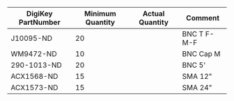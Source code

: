 |DigiKey PartNumber|Minimum Quantity|Actual Quantity|Comment                   |
|------------------|----------------|---------------|--------------------------|
|J10095-ND         |20              |             |BNC T F-M-F               |
|WM9472-ND         |10              |             |BNC Cap M                 |
|290-1013-ND       |20              |             |BNC 5'                    |
|ACX1568-ND        |15              |             |SMA 12"                   |
|ACX1573-ND        |15              |             |SMA 24"                   |
